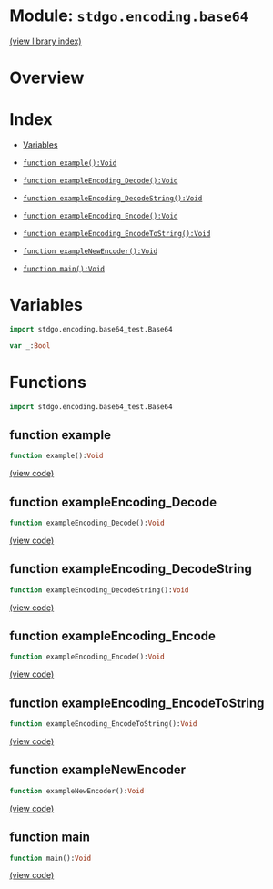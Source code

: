 # Module: `stdgo.encoding.base64`

[(view library index)](../../stdgo.md)


# Overview


 


# Index


- [Variables](<#variables>)

- [`function example():Void`](<#function-example>)

- [`function exampleEncoding_Decode():Void`](<#function-exampleencoding_decode>)

- [`function exampleEncoding_DecodeString():Void`](<#function-exampleencoding_decodestring>)

- [`function exampleEncoding_Encode():Void`](<#function-exampleencoding_encode>)

- [`function exampleEncoding_EncodeToString():Void`](<#function-exampleencoding_encodetostring>)

- [`function exampleNewEncoder():Void`](<#function-examplenewencoder>)

- [`function main():Void`](<#function-main>)

# Variables


```haxe
import stdgo.encoding.base64_test.Base64
```


```haxe
var _:Bool
```


# Functions


```haxe
import stdgo.encoding.base64_test.Base64
```


## function example


```haxe
function example():Void
```


 


[\(view code\)](<./Base64.hx#L13>)


## function exampleEncoding\_Decode


```haxe
function exampleEncoding_Decode():Void
```


 


[\(view code\)](<./Base64.hx#L54>)


## function exampleEncoding\_DecodeString


```haxe
function exampleEncoding_DecodeString():Void
```


 


[\(view code\)](<./Base64.hx#L42>)


## function exampleEncoding\_Encode


```haxe
function exampleEncoding_Encode():Void
```


 


[\(view code\)](<./Base64.hx#L33>)


## function exampleEncoding\_EncodeToString


```haxe
function exampleEncoding_EncodeToString():Void
```


 


[\(view code\)](<./Base64.hx#L27>)


## function exampleNewEncoder


```haxe
function exampleNewEncoder():Void
```


 


[\(view code\)](<./Base64.hx#L70>)


## function main


```haxe
function main():Void
```


 


[\(view code\)](<./Base64.hx#L64>)



